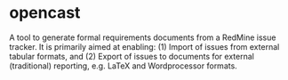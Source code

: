 opencast
========

A tool to generate formal requirements documents from a RedMine issue tracker. It is primarily aimed at enabling:
	(1) Import of issues from external tabular formats, and
	(2) Export of issues to documents for external (traditional) reporting, e.g. LaTeX and Wordprocessor formats.
